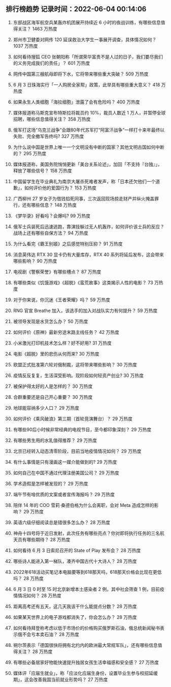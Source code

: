 
## 排行榜趋势 记录时间：2022-06-04 00:14:06
  
  1. 东部战区海军航空兵某轰炸机团展开持续近 6 小时的夜战训练，有哪些信息值得关注？ 1463 万热度
    
  2. 郑州市卫健委对网传 120 延误救治大学生一事展开调查，具体情况如何？ 1037 万热度
    
  3. 如何看待搜狐 CEO 张朝阳称「所谓荣华富贵不是人过的日子，我们要尽我们的义务完成我们的责任」？ 601 万热度
    
  4. 网传中国第三艘航母即将下水，它将带来哪些重大突破？ 509 万热度
    
  5. 6 月 3 日珠海实行「一人购房全家帮」政策，此举具有哪些重大意义？ 418 万热度
    
  6. 如果永生人类细胞「海拉细胞」泄露了会有危险吗？ 400 万热度
    
  7. 媒体报道称马斯克宣布特斯拉将裁员约 10%，裁员人数近 1 万人，并暂停全球招聘，哪些信息值得关注？ 358 万热度
    
  8. 俄军打这场“乌克兰战争”会跟80年代苏军打“阿富汗战争”一样打十来年最终以失败、完全撤军告终吗? 327 万热度
    
  9. 为什么说中国是世界上唯一一个文明没有中断的国家？其他文明古国如何中断的？ 295 万热度
    
  10. 媒体报道称，美国务院悄悄更新「美台关系论述」，加回「不支持『台独』」，释放了哪些信号？ 158 万热度
    
  11. 中国留学生在毕业典礼为南京大屠杀死难者发声，称「日本还欠他们一个道歉」，如何评价他的爱国行为？ 153 万热度
    
  12. 广西柳州 27 岁女子为借钱掐死同事，三次返回现场掠走财产并纵火掩盖罪行，还有哪些信息？ 148 万热度
    
  13. 《梦华录》好看吗？会爆吗? 99 万热度
    
  14. 俄军士兵装死后迅速逃跑，靠演技躲过无人机轰炸，如何评价该士兵的反应？战场上还有哪些自保方法？ 94 万热度
    
  15. 为什么看完《霸王别姬》之后感觉特别压抑？ 91 万热度
    
  16. 消息英伟达 RTX 30 显卡仍有大量库存，RTX 40 系列将延后发布，这会带来哪些影响？ 90 万热度
    
  17. 电视剧《警察荣誉》有哪些槽点？ 87 万热度
    
  18. 有哪些类似《饥饿游戏》《超脱》《蛮荒故事》这类揭示人性的电影？ 73 万热度
    
  19. 对于你来说，你沉迷《王者荣耀》吗？ 59 万热度
    
  20. RNG 官宣 Breathe 加入，该选手的加入对战队实力有何提升？ 59 万热度
    
  21. 被领导发现是水货怎么办？ 50 万热度
    
  22. 如何评价《原神》最新穷途末路主线任务？ 42 万热度
    
  23. 小米激光打印机技术怎么样？好不好用? 31 万热度
    
  24. 电影《超脱》里的悲伤从何而来? 30 万热度
    
  25. 欧盟正式批准第六轮对俄制裁，这将带来哪些影响？ 30 万热度
    
  26. 疫情反反复复，生活深受影响。现阶段如何轻资产创业? 30 万热度
    
  27. 被保护得太好的人是怎样的？ 30 万热度
    
  28. 合群重要还是自己开心重要？ 30 万热度
    
  29. 地球能容纳多少人口？ 29 万热度
    
  30. 如何评价《乘风破浪》第三期（首轮竞演舞台）？ 29 万热度
    
  31. 有哪些90后小时候非常经典的电视节目，至今都印象深刻？ 29 万热度
    
  32. 有哪些男生用的水乳值得推荐？ 29 万热度
    
  33. 北京已经转入动态清零阶段，目前当地疫情情况如何？ 29 万热度
    
  34. 有什么事情是只有漫画这一媒介能做到的? 29 万热度
    
  35. 如何自己在中国不通过代理注册美国公司？ 29 万热度
    
  36. 学术造假是怎样被发现的？ 29 万热度
    
  37. 端午节有啥优质的文案或者宣传海报吗？ 29 万热度
    
  38. 陪伴 14 年的 COO 雪莉·桑德伯格为什么会离职，会对 Meta 造成怎样的影响？ 29 万热度
    
  39. 英语六级仔细阅读总是错很多怎么办？ 28 万热度
    
  40. 神舟十四号将于近日发射，此次任务有哪些亮点？你对即将执行任务的三名航天员有哪些期待？ 28 万热度
    
  41. 如何看待 6 月 3 日索尼召开的 State of Play 发布会？ 28 万热度
    
  42. 哪些诗人能进入第一梯队，凑齐中国古代十大诗人？ 28 万热度
    
  43. 2022年618活动买笔记本电脑要等到618那天吗，618那天价格会比现在更低吗？ 28 万热度
    
  44. 6 月 3 日 0 时至 15 时北京新增本土感染者 2 例，其中社会筛查 1 例，目前疫情情况如何？ 28 万热度
    
  45. 距离高考还有五天，这几天我该干什么能提点分数？ 28 万热度
    
  46. 如果某天世界上的电子游戏都消失了，你会怎么办？ 28 万热度
    
  47. 如何看待拜登称考虑以低于市场价的价格购买俄罗斯石油，俄总统新闻秘书表示俄不会亏本卖石油？ 28 万热度
    
  48. 朔尔茨表示「德国很快将拥有北约内的欧洲最大常规军队」，还有哪些信息值得关注？ 28 万热度
    
  49. 有哪些必备居家好物能快速提升独居女孩生活幸福感和安全感？ 27 万热度
    
  50. 媒体评「应届生就业」，称「应淡化应届生身份，设置毕业生参与校招延缓期」，这会改善我国当前就业形势吗？ 27 万热度
    